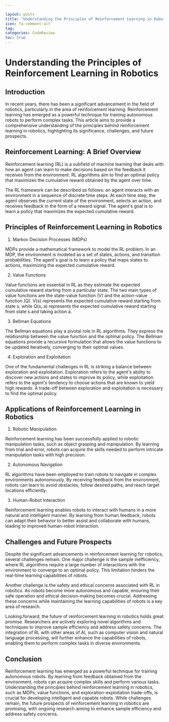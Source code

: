 ```yaml
---

layout: posts
title: "Understanding the Principles of Reinforcement Learning in Robotics"
icon: fa-comment-alt
tag:      
categories: CodeReview
toc: true
---
```




# Understanding the Principles of Reinforcement Learning in Robotics

## Introduction

In recent years, there has been a significant advancement in the field of robotics, particularly in the area of reinforcement learning. Reinforcement learning has emerged as a powerful technique for training autonomous robots to perform complex tasks. This article aims to provide a comprehensive understanding of the principles behind reinforcement learning in robotics, highlighting its significance, challenges, and future prospects.

## Reinforcement Learning: A Brief Overview

Reinforcement learning (RL) is a subfield of machine learning that deals with how an agent can learn to make decisions based on the feedback it receives from the environment. RL algorithms aim to find an optimal policy that maximizes the cumulative reward obtained by the agent over time.

The RL framework can be described as follows: an agent interacts with an environment in a sequence of discrete time steps. At each time step, the agent observes the current state of the environment, selects an action, and receives feedback in the form of a reward signal. The agent's goal is to learn a policy that maximizes the expected cumulative reward.

## Principles of Reinforcement Learning in Robotics

1. Markov Decision Processes (MDPs)

MDPs provide a mathematical framework to model the RL problem. In an MDP, the environment is modeled as a set of states, actions, and transition probabilities. The agent's goal is to learn a policy that maps states to actions, maximizing the expected cumulative reward.

2. Value Functions

Value functions are essential in RL as they estimate the expected cumulative reward starting from a particular state. The two main types of value functions are the state-value function (V) and the action-value function (Q). V(s) represents the expected cumulative reward starting from state s, while Q(s, a) represents the expected cumulative reward starting from state s and taking action a.

3. Bellman Equations

The Bellman equations play a pivotal role in RL algorithms. They express the relationship between the value function and the optimal policy. The Bellman equations provide a recursive formulation that allows the value functions to be updated iteratively, converging to their optimal values.

4. Exploration and Exploitation

One of the fundamental challenges in RL is striking a balance between exploration and exploitation. Exploration refers to the agent's ability to discover new actions and states to improve its policy, while exploitation refers to the agent's tendency to choose actions that are known to yield high rewards. A trade-off between exploration and exploitation is necessary to find the optimal policy.

## Applications of Reinforcement Learning in Robotics

1. Robotic Manipulation

Reinforcement learning has been successfully applied to robotic manipulation tasks, such as object grasping and manipulation. By learning from trial and error, robots can acquire the skills needed to perform intricate manipulation tasks with high precision.

2. Autonomous Navigation

RL algorithms have been employed to train robots to navigate in complex environments autonomously. By receiving feedback from the environment, robots can learn to avoid obstacles, follow desired paths, and reach target locations efficiently.

3. Human-Robot Interaction

Reinforcement learning enables robots to interact with humans in a more natural and intelligent manner. By learning from human feedback, robots can adapt their behavior to better assist and collaborate with humans, leading to improved human-robot interaction.

## Challenges and Future Prospects

Despite the significant advancements in reinforcement learning for robotics, several challenges remain. One major challenge is the sample inefficiency, where RL algorithms require a large number of interactions with the environment to converge to an optimal policy. This limitation hinders the real-time learning capabilities of robots.

Another challenge is the safety and ethical concerns associated with RL in robotics. As robots become more autonomous and capable, ensuring their safe operation and ethical decision-making becomes crucial. Addressing these concerns while maintaining the learning capabilities of robots is a key area of research.

Looking forward, the future of reinforcement learning in robotics holds great promise. Researchers are actively exploring novel algorithms and techniques to improve sample efficiency and address safety concerns. The integration of RL with other areas of AI, such as computer vision and natural language processing, will further enhance the capabilities of robots, enabling them to perform complex tasks in diverse environments.

## Conclusion

Reinforcement learning has emerged as a powerful technique for training autonomous robots. By learning from feedback obtained from the environment, robots can acquire complex skills and perform various tasks. Understanding the principles behind reinforcement learning in robotics, such as MDPs, value functions, and exploration-exploitation trade-offs, is crucial for developing intelligent and capable robots. While challenges remain, the future prospects of reinforcement learning in robotics are promising, with ongoing research aiming to enhance sample efficiency and address safety concerns.